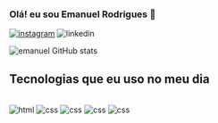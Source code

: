 ### Olá! eu sou Emanuel Rodrigues 👋


[![instagram](https://img.shields.io/badge/Instagram-E4405F?style=for-the-badge&logo=instagram&logoColor=white)](https://www.instagram.com/emanuel_rodrigues5/) 
![linkedin](www.linkedin.com/in/emanuel-rodrigues-4a76361b1)

![emanuel GitHub stats](https://github-readme-stats.vercel.app/api?username=Emanueldiv1&show_icons=true&theme=dark)

## Tecnologias que eu uso no meu dia 

<div style=" display: inline_block"><br/>
  
  <img aling="center" alt="html" src="https://img.shields.io/badge/HTML5-E34F26?style=for-the-badge&logo=html5&logoColor=white"/>
  
  <img aling="center" alt="css" src="https://img.shields.io/badge/CSS3-1572B6?style=for-the-badge&logo=css3&logoColor=white" />
  
   <img aling="center" alt="css" src="https://img.shields.io/badge/JavaScript-F7DF1E?style=for-the-badge&logo=javascript&logoColor=black" />
  
   <img aling="center" alt="css" src="https://img.shields.io/badge/C%2B%2B-00599C?style=for-the-badge&logo=c%2B%2B&logoColor=white" />
  
   <img aling="center" alt="css" src="https://img.shields.io/badge/Python-14354C?style=for-the-badge&logo=python&logoColor=white" />
  
</div>




